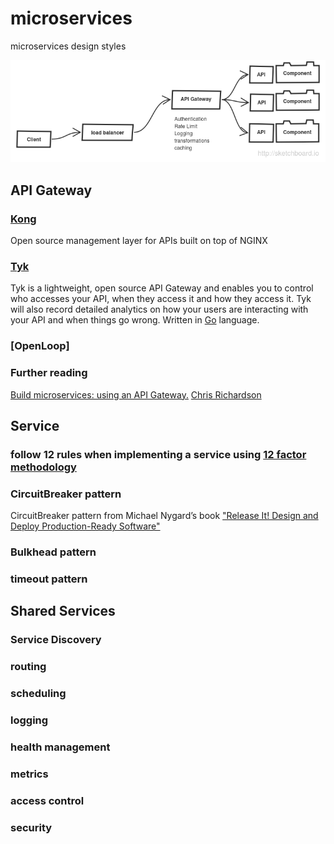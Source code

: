# microservices
microservices design styles

![overview](overview.png)

## API Gateway



### [Kong](http://getkong.org/)

Open source management layer for APIs built on top of NGINX


### [Tyk](https://github.com/lonelycode/tyk)

Tyk is a lightweight, open source API Gateway and enables you to control who accesses your API, when they access it and how they access it. Tyk will also record detailed analytics on how your users are interacting with your API and when things go wrong.
Written in [Go](http://golang.org/) language.

### [OpenLoop]

### Further reading
[Build microservices: using an API Gateway.](https://www.nginx.com/blog/building-microservices-using-an-api-gateway/) [Chris Richardson](http://microservices.io/)

## Service

### follow 12 rules when implementing a service using [12 factor methodology](http://12factor.net/)

### CircuitBreaker pattern

CircuitBreaker pattern from Michael Nygard’s book ["Release It! Design and Deploy Production-Ready Software"](http://pragprog.com/book/mnee/release-it)

### Bulkhead pattern

### timeout pattern

## Shared Services

### Service Discovery

### routing

### scheduling 

### logging

### health management

### metrics

### access control

### security

